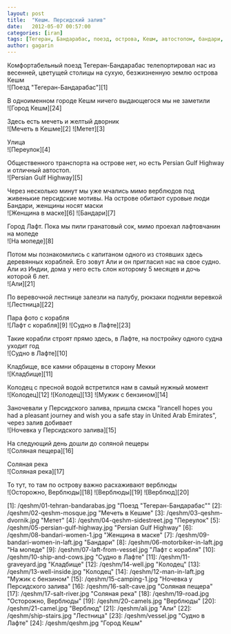 ```yaml
---
layout: post
title:  "Кешм. Персидский залив"
date:   2012-05-07 00:57:00
categories: [iran]
tags: [Тегеран, Бандарабас, поезд, острова, Кешм, автостопом, бандари, Лафт, пешком, верблюды]
author: gagarin
---
```


Комфортабельный поезд Тегеран-Бандарабас телепортировал нас из весенней, цветущей столицы на сухую, безжизненную землю острова Кешм   
![Поезд "Тегеран-Бандарабас"][1]

В одноименном городе Кешм ничего выдающегося мы не заметили   
![Город Кешм][24]

Здесь есть мечеть и желтый дворник  
![Мечеть в Кешме][2]
![Метет][3]

Улица  
![Переулок][4]

Общественного транспорта на острове нет, но есть Persian Gulf Highway и отличный автостоп.   
![Persian Gulf Highway][5]

Через несколько минут мы уже мчались мимо верблюдов под живенькие персидские мотивы. На острове обитают суровые люди Бандари, женщины носят маски   
![Женщина в маске][6]
![Бандари][7]

Город Лафт. Пока мы пили гранатовый сок, мимо проехал лафтовчанин на мопеде   
![На мопеде][8]

Потом мы познакомились с капитаном одного из стоявших здесь деревянных кораблей. Его зовут Али и он пригласил нас на свое судно. Али из Индии, дома у него есть слон которому 5 месяцев и дочь которой 6 лет.       
![Али][21]

По веревочной лестнице залезли на палубу, рюкзаки подняли веревкой   
![Лестница][22]

Пара фото с корабля   
![Лафт с корабля][9]
![Судно в Лафте][23]

Такие корабли строят прямо здесь, в Лафте, на постройку одного судна уходит год   
![Судно в Лафте][10]

Кладбище, все камни обращены в сторону Мекки     
![Кладбище][11]

Колодец с пресной водой встретился нам в самый нужный момент   
![Колодец][12]
![Колодец][13]
![Мужик с бензином][14]

Заночевали у Персидского залива, пришла смска "Irancell hopes you had a pleasant journey and wish you a safe stay in United Arab Emirates", через залив добивает      
![Ночевка у Персидского залива][15]

На следующий день дошли до соляной пещеры  
![Соляная пещера][16]

Соляная река   
![Соляная река][17]

То тут, то там по острову важно расхаживают верблюды    
![Осторожно, Верблюды][18]
![Верблюды][19]
![Верблюд][20]

[1]: /qeshm/01-tehran-bandarabas.jpg "Поезд "Тегеран-Бандарабас""
[2]: /qeshm/02-qeshm-mosque.jpg "Мечеть в Кешме"
[3]: /qeshm/03-qeshm-dvornik.jpg "Метет"
[4]: /qeshm/04-qeshm-sidestreet.jpg "Переулок"
[5]: /qeshm/05-persian-gulf-highway.jpg "Persian Gulf Highway"
[6]: /qeshm/08-bandari-women-1.jpg "Женщина в маске"
[7]: /qeshm/09-bandari-women-in-laft.jpg "Бандари"
[8]: /qeshm/06-motorbiker-in-laft.jpg "На мопеде"
[9]: /qeshm/07-laft-from-vessel.jpg "Лафт с корабля"
[10]: /qeshm/10-ship-and-cows.jpg "Судно в Лафте"
[11]: /qeshm/11-graveyard.jpg "Кладбище"
[12]: /qeshm/14-well.jpg "Колодец"
[13]: /qeshm/13-well-inside.jpg "Колодец"
[14]: /qeshm/12-man-in-laft.jpg "Мужик с бензином"
[15]: /qeshm/15-camping-1.jpg "Ночевка у Персидского залива"
[16]: /qeshm/16-salt-cave.jpg "Соляная пещера"
[17]: /qeshm/17-salt-river.jpg "Соляная река"
[18]: /qeshm/19-road.jpg "Осторожно, Верблюды"
[19]: /qeshm/20-camels.jpg "Верблюды"
[20]: /qeshm/21-camel.jpg "Верблюд"
[21]: /qeshm/ali.jpg "Али"
[22]: /qeshm/ship-stairs.jpg "Лестница"
[23]: /qeshm/vessel.jpg "Судно в Лафте"
[24]: /qeshm/qeshm.jpg "Город Кешм"

